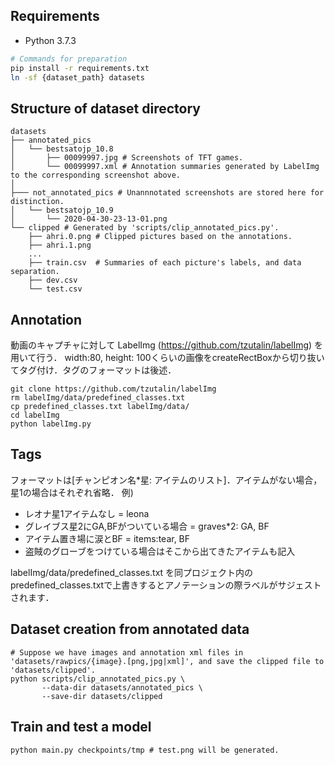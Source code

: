 
## Requirements
- Python 3.7.3

```bash
# Commands for preparation
pip install -r requirements.txt
ln -sf {dataset_path} datasets 
```

## Structure of dataset directory
```
datasets
├── annotated_pics
│   └── bestsatojp_10.8
│       ├── 00099997.jpg # Screenshots of TFT games.
│       └── 00099997.xml # Annotation summaries generated by LabelImg to the corresponding screenshot above.
│
├─── not_annotated_pics # Unannnotated screenshots are stored here for distinction.
│   └── bestsatojp_10.9
│       └── 2020-04-30-23-13-01.png 
└── clipped # Generated by 'scripts/clip_annotated_pics.py'.
    ├── ahri.0.png # Clipped pictures based on the annotations.
    ├── ahri.1.png
    ...
    ├── train.csv  # Summaries of each picture's labels, and data separation.
    ├── dev.csv
    └── test.csv
```


## Annotation

動画のキャプチャに対して LabelImg (https://github.com/tzutalin/labelImg) を用いて行う．
width:80, height: 100くらいの画像をcreateRectBoxから切り抜いてタグ付け．タグのフォーマットは後述．

```
git clone https://github.com/tzutalin/labelImg
rm labelImg/data/predefined_classes.txt
cp predefined_classes.txt labelImg/data/
cd labelImg
python labelImg.py
```

## Tags
フォーマットは[チャンピオン名*星: アイテムのリスト]．アイテムがない場合，星1の場合はそれぞれ省略．
例) 
- レオナ星1アイテムなし = leona
- グレイブス星2にGA,BFがついている場合 = graves*2: GA, BF
- アイテム置き場に涙とBF = items:tear, BF
- 盗賊のグローブをつけている場合はそこから出てきたアイテムも記入

labelImg/data/predefined_classes.txt を同プロジェクト内のpredefined_classes.txtで上書きするとアノテーションの際ラベルがサジェストされます．


## Dataset creation from annotated data
```
# Suppose we have images and annotation xml files in 'datasets/rawpics/{image}.[png,jpg|xml]', and save the clipped file to 'datasets/clipped'.
python scripts/clip_annotated_pics.py \
       --data-dir datasets/annotated_pics \
       --save-dir datasets/clipped
```


## Train and test a model
```
python main.py checkpoints/tmp # test.png will be generated.
```

